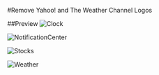 #Remove Yahoo! and The Weather Channel Logos

##Preview
![Clock](Clock.png)

![NotificationCenter](NotificationCenter.png)

![Stocks](Stocks.png)

![Weather](Weather.png)
